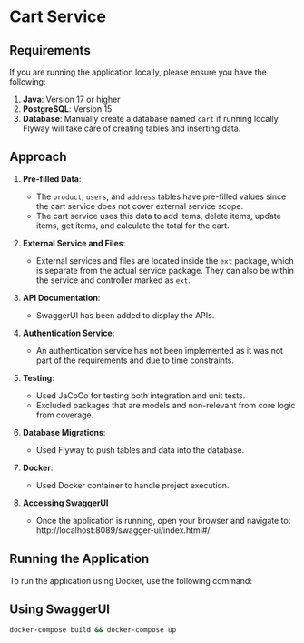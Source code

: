 # Cart Service

## Requirements

If you are running the application locally, please ensure you have the following:

1. **Java**: Version 17 or higher
2. **PostgreSQL**: Version 15
3. **Database**: Manually create a database named `cart` if running locally. Flyway will take care of creating tables and inserting data.

## Approach

1. **Pre-filled Data**:
    - The `product`, `users`, and `address` tables have pre-filled values since the cart service does not cover external service scope.
    - The cart service uses this data to add items, delete items, update items, get items, and calculate the total for the cart.

2. **External Service and Files**:
    - External services and files are located inside the `ext` package, which is separate from the actual service package. They can also be within the service and controller marked as `ext`.

3. **API Documentation**:
    - SwaggerUI has been added to display the APIs.

4. **Authentication Service**:
    - An authentication service has not been implemented as it was not part of the requirements and due to time constraints.

5. **Testing**:
    - Used JaCoCo for testing both integration and unit tests.
    - Excluded packages that are models and non-relevant from core logic from coverage.

6. **Database Migrations**:
    - Used Flyway to push tables and data into the database.

7. **Docker**:
    - Used Docker container to handle project execution.

8. **Accessing SwaggerUI**
     - Once the application is running, open your browser and navigate to: http://localhost:8089/swagger-ui/index.html#/.

## Running the Application

To run the application using Docker, use the following command:

## Using SwaggerUI

```sh
docker-compose build && docker-compose up

